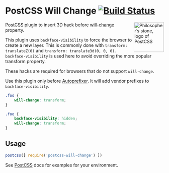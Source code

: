 # PostCSS Will Change [![Build Status][ci-img]][ci]

<img align="right" width="95" height="95"
     title="Philosopher’s stone, logo of PostCSS"
     src="http://postcss.github.io/postcss/logo.svg">

[PostCSS] plugin to insert 3D hack before [will-change] property.

This plugin uses `backface-visibility` to force the browser to create a new layer.
This is commonly done with `transform: translateZ(0)` and `transform: translate3d(0, 0, 0)`.
`backface-visibility` is used here to avoid overriding the more popular transform property.

These hacks are required for browsers that do not support `will-change`.

Use this plugin only before [Autoprefixer]. It will add vendor prefixes
to `backface-visibility`.

[Autoprefixer]: https://github.com/postcss/autoprefixer
[will-change]:  https://dev.opera.com/articles/css-will-change-property/
[PostCSS]:      https://github.com/postcss/postcss
[ci-img]:       https://travis-ci.org/postcss/postcss-will-change.svg
[ci]:           https://travis-ci.org/postcss/postcss-will-change

```css
.foo {
    will-change: transform;
}
```

```css
.foo {
    backface-visibility: hidden;
    will-change: transform;
}
```

## Usage

```js
postcss([ require('postcss-will-change') ])
```

See [PostCSS] docs for examples for your environment.
